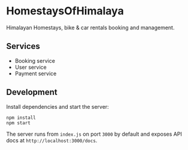 # HomestaysOfHimalaya

Himalayan Homestays, bike & car rentals booking and management.

## Services
- Booking service
- User service
- Payment service



## Development

Install dependencies and start the server:

```
npm install
npm start
```

The server runs from `index.js` on port `3000` by default and exposes API docs at `http://localhost:3000/docs`.

